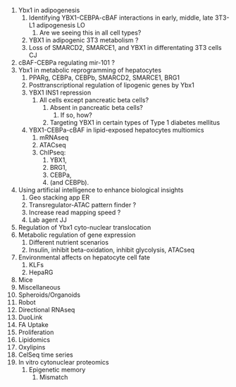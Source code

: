 1. Ybx1 in adipogenesis
   1. Identifying YBX1-CEBPA-cBAF interactions in early, middle, late 3T3-L1 adipogenesis LO
      1. Are we seeing this in all cell types?
   2. YBX1 in adipogenic 3T3 metabolism ?
   3. Loss of SMARCD2, SMARCE1, and YBX1 in differentating 3T3 cells CJ
2. cBAF-CEBPa regulating mir-101 ?
3. Ybx1 in metabolic reprogramming of hepatocytes
   1. PPARg, CEBPa, CEBPb, SMARCD2, SMARCE1, BRG1
   2. Posttranscriptional regulation of lipogenic genes by Ybx1
   3. YBX1 INS1 repression
      1. All cells except pancreatic beta cells?
         1. Absent in pancreatic beta cells?
            1. If so, how?
         2. Targeting YBX1 in certain types of Type 1 diabetes mellitus
   4. YBX1-CEBPa-cBAF in lipid-exposed hepatocytes multiomics
      1. mRNAseq
      2. ATACseq
      3. ChIPseq:
         1. YBX1,
         2. BRG1,
         3. CEBPa,
         4. (and CEBPb).
4. Using artificial intelligence to enhance biological insights
   1. Geo stacking app ER
   2. Transregulator-ATAC pattern finder ?
   3. Increase read mapping speed ?
   4. Lab agent JJ
5. Regulation of Ybx1 cyto-nuclear translocation
6. Metabolic regulation of gene expression
   1. Different nutrient scenarios
   2. Insulin, inhibit beta-oxidation, inhibit glycolysis, ATACseq
7. Environmental affects on hepatocyte cell fate
   1. KLFs
   2. HepaRG
8. Mice
9.  Miscellaneous
   1.  Spheroids/Organoids
   2.  Robot
   3.  Directional RNAseq
   4.  DuoLink
   5.  FA Uptake
   6.  Proliferation
   7.  Lipidomics
   8.  Oxylipins
   9.  CelSeq time series
   10. In vitro cytonuclear proteomics
       1.  Epigenetic memory
           1.  Mismatch